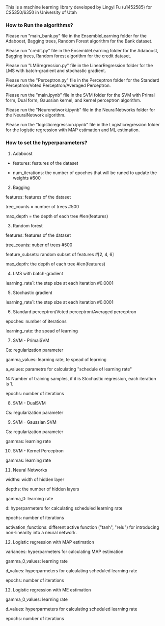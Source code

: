 This is a machine learning library developed by Lingyi Fu (u1452585) for CS5350/6350 in University of Utah


### How to Run the algorithms?

Please run "main_bank.py" file in the EnsembleLearning folder for the Adaboost, Bagging trees, Random Forest algorithm for the Bank dataset.

Please run "credit.py" file in the EnsembleLearning folder for the Adaboost, Bagging trees, Random forest algorithm for the credit dataset.

Please run "LMSregression.py" file in the LinearRegression folder for the LMS with batch-gradient and stochastic gradient.

Please run the "Perceptron.py" file in the Perceptron folder for the Standard Perceptron/Voted Perceptron/Averaged Perceptron.

Please run the "main.ipynb" file in the SVM folder for the SVM with Primal form, Dual form, Gaussian kernel, and kernel perceptron algorithm.

Please run the "Neuronetwork.ipynb" file in the NeuralNetworks folder for the NeuralNetwork algorithm.

Please run the "logisticregression.ipynb" file in the Logisticregression folder for the logistic regression with MAP estimation and ML estimation.


### How to set the hyperparameters?

1. Adaboost

- features: features of the dataset 

- num_iterations: the number of epoches that will be runed to update the weights #500

2. Bagging

features: features of the dataset

tree_counts = number of trees #500

max_depth = the depth of each tree #len(features) 

3. Random forest

features: features of the dataset

tree_counts: nuber of trees #500

feature_subsets: random subset of features #[2, 4, 6] 

max_depth: the depth of each tree #len(features)

4. LMS with batch-gradient 

learning_rate1: the step size at each iteration  #0.0001 

5. Stochastic gradient

learning_rate1: the step size at each iteration  #0.0001 

6. Standard perceptron/Voted perceptron/Averaged perceptron

epoches: number of iterations

learning_rate: the spead of learning

7. SVM - PrimalSVM

Cs: regularization parameter

gamma_values: learning rate, te spead of learning

a_values: parametrs for calculating "schedule of learning rate"

N: Number of training samples, if it is Stochastic regression, each iteration is 1.

epochs: number of iterations

8. SVM - DualSVM

Cs: regularization parameter

9. SVM - Gaussian SVM

Cs: regularization parameter

gammas: learning rate

10. SVM - Kernel Perceptron

gammas: learning rate

11. Neural Networks

widths: width of hidden layer

depths: the number of hidden layers

gamma_0:  learning rate

d: hyperparmeters for calculating scheduled learning rate

epochs: number of iterations

activation_functions: different active function ("tanh", "relu") for introducing non-linearity into a neural network.

12. Logistic regression with MAP estimation

variances: hyperparmeters for calculating MAP estimation

gamma_0_values: learning rate

d_values: hyperparmeters for calculating scheduled learning rate

epochs: number of iterations

12. Logistic regression with ME estimation

gamma_0_values: learning rate

d_values: hyperparmeters for calculating scheduled learning rate

epochs: number of iterations



